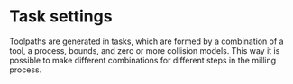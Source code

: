 Task settings
=============
Toolpaths are generated in tasks, which are formed by a combination of a tool, a process, bounds, and zero or more collision models. This way it is possible to make different combinations for different steps in the milling process.

